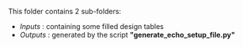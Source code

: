 This folder contains 2 sub\-folders:
- *Inputs*
: containing some filled design tables
- *Outputs*
: generated by the script **"generate\_echo\_setup\_file.py"**
